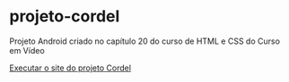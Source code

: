 # projeto-cordel
 Projeto Android criado no capítulo 20 do curso de HTML e CSS do Curso em Vídeo

 <a href="https://ccostafrias.github.io/projeto-cordel/">Executar o site do projeto Cordel</a>